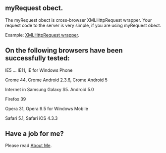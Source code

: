 ## myRequest obect. 

The myRequest obect is cross-browser XMLHttpRequest wrapper. Your request code to the server is very simple, if you are using myRequest obect.

Example: <a href='https://googledrive.com/host/0B5hS0tFSGjBZfkhKS1VobnFDTkJKR0tVamxadmlvTmItQ2pxVWR0WDZPdHZxM2hzS1J3ejQ/myRequest/' target="_blank">XMLHttpRequest wrapper</a>.

## On the following browsers have been successfully tested:

IE5 ... IE11, IE for Windows Phone

Crome 44, Crome Android 2.3.6, Crome Android 5

Internet in Samsung Galaxy S5. Android 5.0

Firefox 39

Opera 31, Opera 9.5 for Windows Mobile

Safari 5.1, Safari iOS 4.3.3

## Have a job for me?
Please read <a href='https://googledrive.com/host/0B5hS0tFSGjBZfkhKS1VobnFDTkJKR0tVamxadmlvTmItQ2pxVWR0WDZPdHZxM2hzS1J3ejQ/AboutMe/' target="_blank">About Me</a>.



